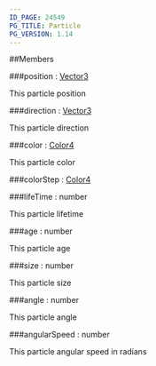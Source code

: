 ```yaml
---
ID_PAGE: 24549
PG_TITLE: Particle
PG_VERSION: 1.14
---
```


##Members

###position : [Vector3](/classes/Vector3)


This particle position

###direction : [Vector3](/classes/Vector3)


This particle direction

###color : [Color4](/classes/Color4)


This particle color

###colorStep : [Color4](/classes/Color4)


###lifeTime : number


This particle lifetime

###age : number


This particle age

###size : number


This particle size

###angle : number


This particle angle

###angularSpeed : number


This particle angular speed in radians


